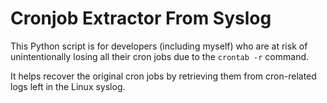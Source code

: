 # Cronjob Extractor From Syslog

This Python script is for developers (including myself) who are at risk of unintentionally losing all their cron jobs 
due to the `crontab -r` command.

It helps recover the original cron jobs by retrieving them from cron-related logs left in the Linux syslog.